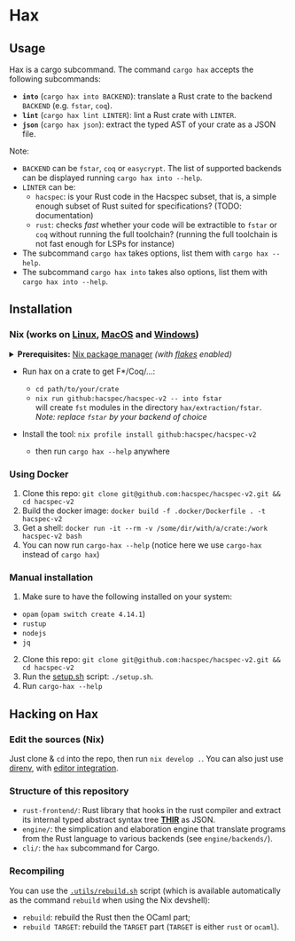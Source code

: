 # Hax

## Usage
Hax is a cargo subcommand. 
The command `cargo hax` accepts the following subcommands:
 * **`into`** (`cargo hax into BACKEND`): translate a Rust crate to the backend `BACKEND` (e.g. `fstar`, `coq`).
 * **`lint`** (`cargo hax lint LINTER`): lint a Rust crate with `LINTER`.
 * **`json`** (`cargo hax json`): extract the typed AST of your crate as a JSON file.
 
Note:
 * `BACKEND` can be `fstar`, `coq` or `easycrypt`. The list of
   supported backends can be displayed running `cargo hax into
   --help`.
 * `LINTER` can be:
   * `hacspec`: is your Rust code in the Hacspec subset, that is, a simple enough subset of Rust suited for specifications? (TODO: documentation)
   * `rust`: checks *fast* whether your code will be extractible to `fstar` or `coq` without running the full toolchain? (running the full toolchain is not fast enough for LSPs for instance)
 * The subcommand `cargo hax` takes options, list them with `cargo hax --help`.
 * The subcommand `cargo hax into` takes also options, list them with `cargo hax into --help`.

## Installation
### Nix (works on [Linux](https://nixos.org/download.html#nix-install-linux), [MacOS](https://nixos.org/download.html#nix-install-macos) and [Windows](https://nixos.org/download.html#nix-install-windows))

<details>
  <summary><b>Prerequisites:</b> <a href="https://nixos.org/">Nix package
manager</a> <i>(with <a href="https://nixos.wiki/wiki/Flakes">flakes</a> enabled)</i></summary>

  - Either using the [Determinate Nix Installer](https://github.com/DeterminateSystems/nix-installer), with the following bash one-liner:
    ```bash
    curl --proto '=https' --tlsv1.2 -sSf -L https://install.determinate.systems/nix | sh -s -- install
    ```
  - or following [those steps](https://github.com/mschwaig/howto-install-nix-with-flake-support).

</details>

+ Run hax on a crate to get F\*/Coq/...:
   - `cd path/to/your/crate`
   - `nix run github:hacspec/hacspec-v2 -- into fstar`  
      will create `fst` modules in the directory `hax/extraction/fstar`.  
      *Note: replace `fstar` by your backend of choice*

+ Install the tool:  `nix profile install github:hacspec/hacspec-v2`
   - then run `cargo hax --help` anywhere

### Using Docker
1. Clone this repo: `git clone git@github.com:hacspec/hacspec-v2.git && cd hacspec-v2`
3. Build the docker image: `docker build -f .docker/Dockerfile . -t hacspec-v2`
4. Get a shell: `docker run -it --rm -v /some/dir/with/a/crate:/work hacspec-v2 bash`
5. You can now run `cargo-hax --help` (notice here we use `cargo-hax` instead of `cargo hax`)

### Manual installation

1. Make sure to have the following installed on your system:

- `opam` (`opam switch create 4.14.1`)
- `rustup`
- `nodejs`
- `jq`

2. Clone this repo: `git clone git@github.com:hacspec/hacspec-v2.git && cd hacspec-v2`
3. Run the [setup.sh](./setup.sh) script: `./setup.sh`.
4. Run `cargo-hax --help`

## Hacking on Hax
### Edit the sources (Nix)

Just clone & `cd` into the repo, then run `nix develop .`.
You can also just use [direnv](https://github.com/nix-community/nix-direnv), with [editor integration](https://github.com/direnv/direnv/wiki#editor-integration).

### Structure of this repository

- `rust-frontend/`: Rust library that hooks in the rust compiler and
  extract its internal typed abstract syntax tree
  [**THIR**](https://rustc-dev-guide.rust-lang.org/thir.html) as JSON.
- `engine/`: the simplication and elaboration engine that translate
  programs from the Rust language to various backends (see `engine/backends/`).
- `cli/`: the `hax` subcommand for Cargo.

### Recompiling
You can use the [`.utils/rebuild.sh`](./.utils/rebuild.sh) script (which is available automatically as the command `rebuild` when using the Nix devshell):
 - `rebuild`: rebuild the Rust then the OCaml part;
 - `rebuild TARGET`: rebuild the `TARGET` part (`TARGET` is either `rust` or `ocaml`).

